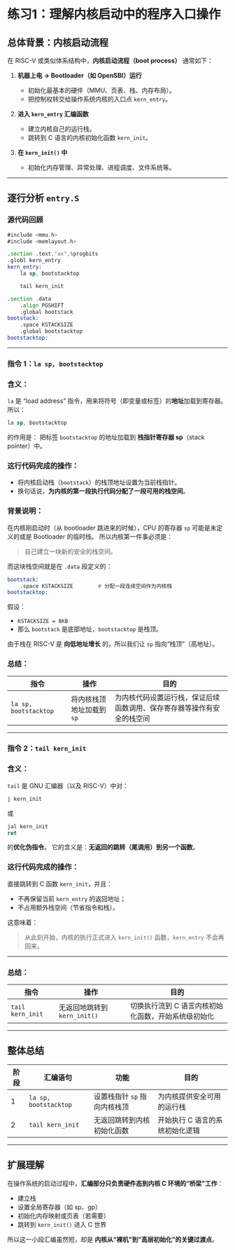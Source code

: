 # 练习1：理解内核启动中的程序入口操作
## 总体背景：内核启动流程

在 RISC-V 或类似体系结构中，**内核启动流程（boot process）** 通常如下：

1. **机器上电 → Bootloader（如 OpenSBI）运行**

   * 初始化最基本的硬件（MMU、页表、栈、内存布局）。
   * 把控制权转交给操作系统内核的入口点 `kern_entry`。

2. **进入 `kern_entry` 汇编函数**

   * 建立内核自己的运行栈。
   * 跳转到 C 语言的内核初始化函数 `kern_init`。

3. **在 `kern_init()` 中**

   * 初始化内存管理、异常处理、进程调度、文件系统等。

---

## 逐行分析 `entry.S`

### 源代码回顾

```asm
#include <mmu.h>
#include <memlayout.h>

.section .text,"ax",%progbits
.globl kern_entry
kern_entry:
    la sp, bootstacktop

    tail kern_init

.section .data
    .align PGSHIFT
    .global bootstack
bootstack:
    .space KSTACKSIZE
    .global bootstacktop
bootstacktop:
````

---

### 指令 1：`la sp, bootstacktop`

### 含义：

`la` 是 “load address” 指令，用来将符号（即变量或标签）的**地址**加载到寄存器。
所以：

```asm
la sp, bootstacktop
```

的作用是：
把标签 `bootstacktop` 的地址加载到 **栈指针寄存器 sp**（stack pointer）中。

### 这行代码完成的操作：

* 将内核启动栈（`bootstack`）的栈顶地址设置为当前栈指针。
* 换句话说，**为内核的第一段执行代码分配了一段可用的栈空间**。

### 背景说明：

在内核刚启动时（从 bootloader 跳进来的时候），CPU 的寄存器 `sp` 可能是未定义的或是 Bootloader 的临时栈。
所以内核第一件事必须是：

> 自己建立一块新的安全的栈空间。

而这块栈空间就是在 `.data` 段定义的：

```asm
bootstack:
    .space KSTACKSIZE        # 分配一段连续空间作为内核栈
bootstacktop:
```

假设：

* `KSTACKSIZE = 8KB`
* 那么 `bootstack` 是底部地址，`bootstacktop` 是栈顶。

由于栈在 RISC-V 是 **向低地址增长** 的，所以我们让 `sp` 指向“栈顶”（高地址）。

### **总结：**

| 指令                    | 操作              | 目的                                  |
| --------------------- | --------------- | ----------------------------------- |
| `la sp, bootstacktop` | 将内核栈顶地址加载到 `sp` | 为内核代码设置运行栈，保证后续函数调用、保存寄存器等操作有安全的栈空间 |

---

### 指令 2：`tail kern_init`

### 含义：

`tail` 是 GNU 汇编器（以及 RISC-V）中对：

```asm
j kern_init
```

或

```asm
jal kern_init
ret
```

的**优化伪指令**。
它的含义是：**无返回的跳转（尾调用）到另一个函数**。

### 这行代码完成的操作：

直接跳转到 C 函数 `kern_init`，并且：

* 不再保留当前 `kern_entry` 的返回地址；
* 不占用额外栈空间（节省指令和栈）。

这意味着：

> 从此刻开始，内核的执行正式进入 `kern_init()` 函数，`kern_entry` 不会再回来。

---

### **总结：**

| 指令               | 操作                    | 目的                          |
| ---------------- | --------------------- | --------------------------- |
| `tail kern_init` | 无返回地跳转到 `kern_init()` | 切换执行流到 C 语言内核初始化函数，开始系统级初始化 |

---

## 整体总结

| 阶段 | 汇编语句                  | 功能                | 目的                |
| -- | --------------------- | ----------------- | ----------------- |
| 1  | `la sp, bootstacktop` | 设置栈指针 `sp` 指向内核栈顶 | 为内核提供安全可用的运行栈     |
| 2  | `tail kern_init`      | 无返回跳转到内核初始化函数     | 开始执行 C 语言的系统初始化逻辑 |

---

## 扩展理解

在操作系统的启动过程中，**汇编部分只负责硬件态到内核 C 环境的“桥梁”工作**：

* 建立栈
* 设置全局寄存器（如 sp、gp）
* 初始化内存映射或页表（若需要）
* 跳转到 `kern_init()` 进入 C 世界

所以这一小段汇编虽然短，却是 **内核从“裸机”到“高层初始化”的关键过渡点**。

